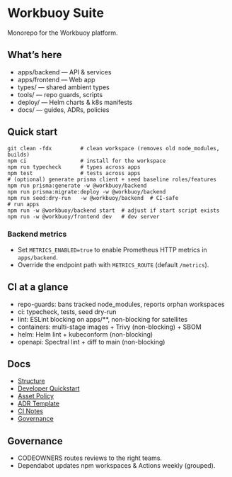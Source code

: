 Workbuoy Suite
===============

Monorepo for the Workbuoy platform.

What’s here
-----------

- apps/backend — API & services
- apps/frontend — Web app
- types/ — shared ambient types
- tools/ — repo guards, scripts
- deploy/ — Helm charts & k8s manifests
- docs/ — guides, ADRs, policies

Quick start
-----------

```
git clean -fdx         # clean workspace (removes old node_modules, builds)
npm ci                 # install for the workspace
npm run typecheck      # types across apps
npm test               # tests across apps
# (optional) generate prisma client + seed baseline roles/features
npm run prisma:generate -w @workbuoy/backend
npm run prisma:migrate:deploy -w @workbuoy/backend
npm run seed:dry-run   -w @workbuoy/backend  # CI-safe
# run apps
npm run -w @workbuoy/backend start  # adjust if start script exists
npm run -w @workbuoy/frontend dev   # dev server
```

### Backend metrics

- Set `METRICS_ENABLED=true` to enable Prometheus HTTP metrics in `apps/backend`.
- Override the endpoint path with `METRICS_ROUTE` (default `/metrics`).

CI at a glance
--------------

- repo-guards: bans tracked node_modules, reports orphan workspaces
- ci: typecheck, tests, seed dry-run
- lint: ESLint blocking on apps/**, non-blocking for satellites
- containers: multi-stage images + Trivy (non-blocking) + SBOM
- helm: Helm lint + kubeconform (non-blocking)
- openapi: Spectral lint + diff to main (non-blocking)

Docs
----

- [Structure](docs/STRUCTURE.md)
- [Developer Quickstart](docs/DEV_QUICKSTART.md)
- [Asset Policy](docs/ASSET_POLICY.md)
- [ADR Template](docs/adr/README.md)
- [CI Notes](docs/CI_NOTES.md)
- [Governance](docs/GOVERNANCE.md)

Governance
----------

- CODEOWNERS routes reviews to the right teams.
- Dependabot updates npm workspaces & Actions weekly (grouped).
